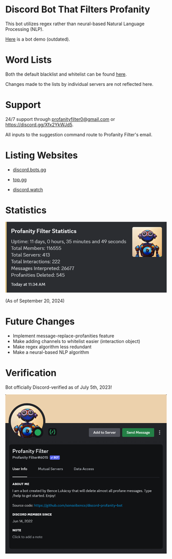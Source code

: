 # Discord Bot That Filters Profanity 
This bot utilizes regex rather than neural-based Natural Language Processing (NLP). 

[Here](https://youtu.be/3u8xdN3v22I) is a bot demo (outdated). 

# Word Lists
Both the default blacklist and whitelist can be found [here](https://github.com/senseibence/discord-profanity-bot/blob/main/Discord%20Profanity%20Bot%20Source/profanityList.js).

Changes made to the lists by individual servers are not reflected here.

# Support
24/7 support through profanityfilter0@gmail.com or https://discord.gg/Xfx2YkWJd5.

All inputs to the suggestion command route to Profanity Filter's email.

# Listing Websites
* [discord.bots.gg](https://discord.bots.gg/bots/986412902250594324)

* [top.gg](https://top.gg/bot/986412902250594324)

* [discord.watch](https://discord.watch/applications/986412902250594324)

# Statistics
![image](discordbotstats.png)

(As of September 20, 2024)

# Future Changes
* Implement message-replace-profanities feature
* Make adding channels to whitelist easier (interaction object)
* Make regex algorithm less redundant  
* Make a neural-based NLP algorithm
  
# Verification
Bot officially Discord-verified as of July 5th, 2023!

![image](discordbotverified.png)
